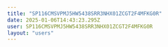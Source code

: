 ```yaml
---
title: "SP116CMSVPMJ5HW5438SRR3NHX01ZCGT2F4MFKG0R"
date: 2025-01-06T14:43:23.295Z
user: SP116CMSVPMJ5HW5438SRR3NHX01ZCGT2F4MFKG0R
layout: "users"
---
```

    